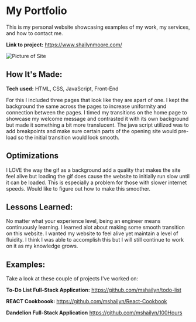 # My Portfolio
This is my personal website showcasing examples of my work, my services, and how to contact me.

**Link to project:** https://www.shailynmoore.com/

![Picture of Site](images/main.png?raw=true "Shailyn Moore's Portfolio")

## How It's Made:

**Tech used:** HTML, CSS, JavaScript, Front-End

For this I included three pages that look like they are apart of one. I kept the background the same across the pages to increase uniformity and connection between the pages. I timed my transitions on the home page to showcase my welcome message and contrasted it with its own background but made it something a bit more translucent. The java script utilized was to add breakpoints and make sure certain parts of the opening site would pre-load so the initial transition would look smooth.

## Optimizations

I LOVE the way the gif as a background add a quality that makes the site feel alive but loading the gif does cause the website to initially run slow until it can be loaded. This is especially a problem for those with slower internet speeds. Would like to figure out how to make this smoother. 

## Lessons Learned:

No matter what your experience level, being an engineer means continuously learning. I learned alot about making some smooth transition on this website. I wanted my website to feel alive yet maintain a level of fluidity. I think I was able to accomplish this but I will still continue to work on it as my knowledge grows.

## Examples:
Take a look at these couple of projects I've worked on:

**To-Do List Full-Stack Application:** https://github.com/mshailyn/todo-list

**REACT Cookboook:** https://github.com/mshailyn/React-Cookbook

**Dandelion Full-Stack Application** https://github.com/mshailyn/100Hours



